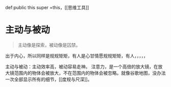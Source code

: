 def:public this  super =this，[[思维工具]]

# 主动与被动

>主动像是探索，被动像是囚禁。


出于内心，所以同样是规规矩矩，有人是心甘情愿规规矩矩，有人，，，，，

主动与被动：主动效率高，被动容易走神。
注意力，是一个高倍的放大镜，在放大镜范围内的物体会被放大，不在范围内的物体会被忽略。就像谷歌地图，没办法一次全部显示所有的细节，[[度规与尺深]]。


